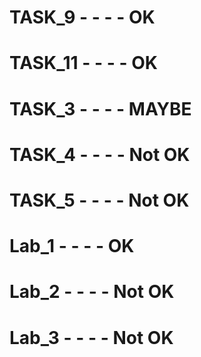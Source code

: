 # TASK_9 - - - - OK
# TASK_11 - - - - OK
# TASK_3 - - - - MAYBE
# TASK_4 - - - - Not OK
# TASK_5 - - - - Not OK
#
#
# Lab_1 - - - - OK
# Lab_2 - - - - Not OK
# Lab_3 - - - - Not OK
